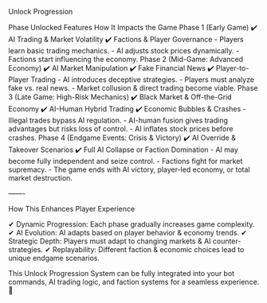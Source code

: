 Unlock Progression

Phase	Unlocked Features	How It Impacts the Game
Phase 1 (Early Game)	✔️ AI Trading & Market Volatility ✔️ Factions & Player Governance	- Players learn basic trading mechanics. - AI adjusts stock prices dynamically. - Factions start influencing the economy.
Phase 2 (Mid-Game: Advanced Economy)	✔️ AI Market Manipulation ✔️ Fake Financial News ✔️ Player-to-Player Trading	- AI introduces deceptive strategies. - Players must analyze fake vs. real news. - Market collusion & direct trading become viable.
Phase 3 (Late Game: High-Risk Mechanics)	✔️ Black Market & Off-the-Grid Economy ✔️ AI-Human Hybrid Trading ✔️ Economic Bubbles & Crashes	- Illegal trades bypass AI regulation. - AI-human fusion gives trading advantages but risks loss of control. - AI inflates stock prices before crashes.
Phase 4 (Endgame Events: Crisis & Victory)	✔️ AI Override & Takeover Scenarios ✔️ Full AI Collapse or Faction Domination	- AI may become fully independent and seize control. - Factions fight for market supremacy. - The game ends with AI victory, player-led economy, or total market destruction.

——-

How This Enhances Player Experience

✔ Dynamic Progression: Each phase gradually increases game complexity.
✔ AI Evolution: AI adapts based on player behavior & economy trends.
✔ Strategic Depth: Players must adapt to changing markets & AI counter-strategies.
✔ Replayability: Different faction & economic choices lead to unique endgame scenarios.

This Unlock Progression System can be fully integrated into your bot commands, AI trading logic, and faction systems for a seamless experience. 🚀